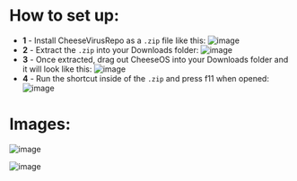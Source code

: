 # How to set up:
- **1** - Install CheeseVirusRepo as a `.zip` file like this:
![image](https://github.com/user-attachments/assets/5c8bcc29-e848-4bdd-bd9c-c9a29e0b462b)
- **2** - Extract the `.zip` into your Downloads folder:
![image](https://github.com/user-attachments/assets/00c1ca1c-adc2-45e1-91e9-30790f1fbc54)
- **3** - Once extracted, drag out CheeseOS into your Downloads folder and it will look like this:
![image](https://github.com/user-attachments/assets/fb14aa50-2bbe-4930-bb7c-7bee5d7faaef)
- **4** - Run the shortcut inside of the `.zip` and press f11 when opened:
![image](https://github.com/user-attachments/assets/8ce48033-56b1-48bd-b9f6-6fdc18062e7c)

# Images:

![image](https://github.com/user-attachments/assets/84e4808d-accd-40f9-af58-b805fdf6fdb5)

![image](https://github.com/user-attachments/assets/1ea640f3-eda6-4eec-9681-6900e8652a1f)
